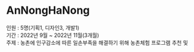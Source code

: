 <h1>AnNongHaNong</h1>

인원 : 5명(기획1, 디자인3, 개발1)<br/>
기간 : 2022년 9월 ~ 2022년 11월(3개월)<br/>
주제 : 농촌에 인구감소에 따른 일손부족을 해결하기 위해 농촌체험 프로그램 추천 및 
